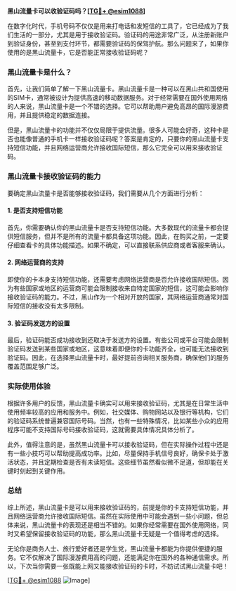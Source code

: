 **黑山流量卡可以收验证码吗？[[TG💪+ @esim1088](https://t.me/s/esim1088)]**

在数字化时代，手机号码不仅仅是用来打电话和发短信的工具了，它已经成为了我们生活的一部分，尤其是用于接收验证码。验证码的用途非常广泛，从注册新账户到验证身份，甚至到支付环节，都需要验证码的保驾护航。那么问题来了，如果你使用的是黑山流量卡，它是否能正常接收验证码呢？

### 黑山流量卡是什么？

首先，让我们简单了解一下黑山流量卡。黑山流量卡是一种可以在黑山共和国使用的SIM卡，通常被设计为提供高速的移动数据服务。对于经常需要在国外使用网络的人来说，黑山流量卡是一个不错的选择。它可以帮助用户避免高昂的国际漫游费用，并且提供稳定的数据连接。

但是，黑山流量卡的功能并不仅仅局限于提供流量。很多人可能会好奇，这种卡是否也能像普通的手机卡一样接收验证码呢？答案是肯定的，只要你的黑山流量卡支持短信功能，并且网络运营商允许接收国际短信，那么它完全可以用来接收验证码。

### 黑山流量卡接收验证码的能力

要确定黑山流量卡是否能够接收验证码，我们需要从几个方面进行分析：

#### 1. 是否支持短信功能

首先，你需要确认你的黑山流量卡是否支持短信功能。大多数现代的流量卡都会提供短信服务，但并不是所有的流量卡都具备这项功能。因此，在购买之前，一定要仔细查看卡的具体功能描述。如果不确定，可以直接联系供应商或者客服来确认。

#### 2. 网络运营商的支持

即使你的卡本身支持短信功能，还需要考虑网络运营商是否允许接收国际短信。因为有些国家或地区的运营商可能会限制接收来自特定国家的短信，这可能会影响你接收验证码的能力。不过，黑山作为一个相对开放的国家，其网络运营商通常对国际短信的接收没有太多限制。

#### 3. 验证码发送方的设置

最后，验证码能否成功接收到还取决于发送方的设置。有些公司或平台可能会限制验证码发送到某些国家或地区，这意味着即便你的卡功能齐全，也可能无法接收到验证码。因此，在选择黑山流量卡时，最好提前咨询相关服务商，确保他们的服务覆盖范围足够广泛。

### 实际使用体验

根据许多用户的反馈，黑山流量卡确实可以用来接收验证码，尤其是在日常生活中使用频率较高的应用和服务中。例如，社交媒体、购物网站以及银行等机构，它们的验证码系统普遍兼容国际号码。当然，也有一些特殊情况，比如某些小众的应用程序可能不支持国际号码接收验证码，这就需要具体情况具体分析了。

此外，值得注意的是，虽然黑山流量卡可以接收验证码，但在实际操作过程中还是有一些小技巧可以帮助提高成功率。比如，尽量保持手机信号良好，确保卡处于激活状态，并且定期检查是否有未读短信。这些细节虽然看似微不足道，但却能在关键时刻起到关键作用。

### 总结

综上所述，黑山流量卡是可以用来接收验证码的，前提是你的卡支持短信功能，并且网络运营商允许接收国际短信。虽然在实际使用中可能会遇到一些小问题，但总体来说，黑山流量卡的表现还是相当不错的。如果你经常需要在国外使用网络，同时又希望保留接收验证码的功能，那么黑山流量卡无疑是一个值得考虑的选择。

无论你是商务人士、旅行爱好者还是学生党，黑山流量卡都能为你提供便捷的服务。它不仅解决了国际漫游费用高的问题，还能满足你在国外的各种通信需求。所以，下次当你需要一张既能上网又能接收验证码的卡时，不妨试试黑山流量卡吧！

[[TG💪+ @esim1088](https://t.me/s/esim1088) ![Image](https://i.postimg.cc/4NQfJmqS/Snipaste-2025-05-13-00-14-12.png)]
